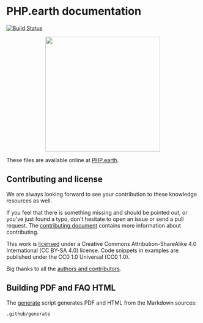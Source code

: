 # PHP.earth documentation

[![Build Status](https://travis-ci.org/phpearth/docs.svg?branch=master)](https://travis-ci.org/phpearth/docs)

<div align="center">
  <img src="https://cdn.rawgit.com/phpearth/logo/master/svg/indigo.svg" width="300">
</div>

These files are available online at [PHP.earth](https://docs.php.earth).

## Contributing and license

We are always looking forward to see your contribution to these knowledge resources
as well.

If you feel that there is something missing and should be pointed out, or you've
just found a typo, don't hesitate to open an issue or send a pull request. The
[contributing document](https://github.com/phpearth/docs/blob/master/.github/CONTRIBUTING.md)
contains more information about contributing.

This work is [licensed](https://github.com/phpearth/docs/blob/master/LICENSE)
under a Creative Commons Attribution-ShareAlike 4.0 International (CC BY-SA 4.0)
license. Code snippets in examples are published under the CC0 1.0 Universal
(CC0 1.0).

Big thanks to all the [authors and contributors](https://php.earth/contributors).

## Building PDF and FAQ HTML

The [generate](https://github.com/phpearth/docs/blob/master/.github/generate)
script generates PDF and HTML from the Markdown sources:

```bash
.github/generate
```
